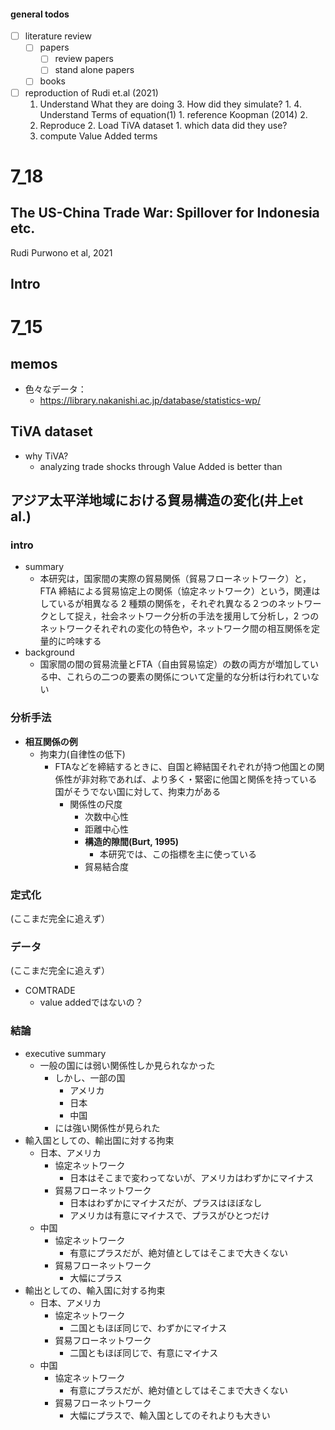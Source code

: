 #### general todos
- [ ] literature review
	- [ ] papers
		- [ ] review papers
		- [ ] stand alone papers
	- [ ] books
- [ ] reproduction of Rudi et.al (2021)
	1. Understand What they are doing
		3. How did they simulate?
			1. 
		4. Understand Terms of equation(1)
			1. reference Koopman (2014)
			2. 
	2. Reproduce 
		2. Load TiVA dataset
			1. which data did they use?  
	3. compute Value Added terms


# 7_18

## The US-China Trade War: Spillover for Indonesia etc. 
Rudi Purwono et al, 2021

## Intro 





# 7_15
## memos
- 色々なデータ：
	- https://library.nakanishi.ac.jp/database/statistics-wp/


## TiVA dataset
- why TiVA?
	- analyzing trade shocks through Value Added is better than 


## アジア太平洋地域における貿易構造の変化(井上et al.)

### intro
- summary 
	- 本研究は，国家間の実際の貿易関係（貿易フローネットワーク）と，FTA 締結による貿易協定上の関係（協定ネットワーク）という，関連はしているが相異なる 2 種類の関係を，それぞれ異なる２つのネットワークとして捉え，社会ネットワーク分析の手法を援用して分析し，2 つのネットワークそれぞれの変化の特色や，ネットワーク間の相互関係を定量的に吟味する
- background
	-  国家間の間の貿易流量とFTA（自由貿易協定）の数の両方が増加している中、これらの二つの要素の関係について定量的な分析は行われていない
 
### 分析手法
- **相互関係の例**
	- 拘束力(自律性の低下)
		- FTAなどを締結するときに、自国と締結国それぞれが持つ他国との関係性が非対称であれば、より多く・緊密に他国と関係を持っている国がそうでない国に対して、拘束力がある
			- 関係性の尺度
				- 次数中心性
				- 距離中心性
				- **構造的隙間(Burt, 1995)**
					- 本研究では、この指標を主に使っている
				- 貿易結合度
### 定式化
(ここまだ完全に追えず）

### データ
(ここまだ完全に追えず）
- COMTRADE
	- value addedではないの？

### 結論
- executive summary
	- 一般の国には弱い関係性しか見られなかった
		- しかし、一部の国
			- アメリカ
			- 日本
			- 中国
		- には強い関係性が見られた
- 輸入国としての、輸出国に対する拘束
	- 日本、アメリカ
		- 協定ネットワーク
			- 日本はそこまで変わってないが、アメリカはわずかにマイナス
		- 貿易フローネットワーク
			- 日本はわずかにマイナスだが、プラスはほぼなし
			- アメリカは有意にマイナスで、プラスがひとつだけ
	- 中国
		- 協定ネットワーク
			- 有意にプラスだが、絶対値としてはそこまで大きくない
		- 貿易フローネットワーク
			- 大幅にプラス
- 輸出としての、輸入国に対する拘束
	- 日本、アメリカ
		- 協定ネットワーク
			- 二国ともほぼ同じで、わずかにマイナス
		- 貿易フローネットワーク
			- 二国ともほぼ同じで、有意にマイナス
	- 中国
		- 協定ネットワーク
			- 有意にプラスだが、絶対値としてはそこまで大きくない
		- 貿易フローネットワーク
			- 大幅にプラスで、輸入国としてのそれよりも大きい
   


